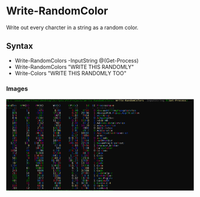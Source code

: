 # Write-RandomColor
Write out every charcter in a string as a random color.

## Syntax
* Write-RandomColors -InputString @(Get-Process)
* Write-RandomColors "WRITE THIS RANDOMLY"
* Write-Colors "WRITE THIS RANDOMLY TOO"

### Images
![Write-RandomColors Example](/images/sample1.PNG)
